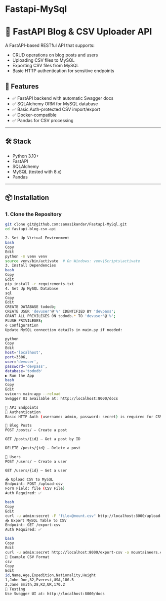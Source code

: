 # Fastapi-MySql
# 📘 FastAPI Blog & CSV Uploader API

A FastAPI-based RESTful API that supports:

- CRUD operations on blog posts and users
- Uploading CSV files to MySQL
- Exporting CSV files from MySQL
- Basic HTTP authentication for sensitive endpoints

## 🚀 Features

- ✅ FastAPI backend with automatic Swagger docs
- ✅ SQLAlchemy ORM for MySQL database
- ✅ Basic Auth-protected CSV import/export
- ✅ Docker-compatible
- ✅ Pandas for CSV processing

---

## 🛠️ Stack

- Python 3.10+
- FastAPI
- SQLAlchemy
- MySQL (tested with 8.x)
- Pandas

---

## 📦 Installation

### 1. Clone the Repository

```bash
git clone git@github.com:sanasikandar/Fastapi-MySql.git
cd fastapi-blog-csv-api

2. Set Up Virtual Environment
bash
Copy
Edit
python -m venv venv
source venv/bin/activate  # On Windows: venv\Scripts\activate
3. Install Dependencies
bash
Copy
Edit
pip install -r requirements.txt
4. Set Up MySQL Database
sql
Copy
Edit
CREATE DATABASE tododb;
CREATE USER 'devuser'@'%' IDENTIFIED BY 'devpass';
GRANT ALL PRIVILEGES ON tododb.* TO 'devuser'@'%';
FLUSH PRIVILEGES;
⚙️ Configuration
Update MySQL connection details in main.py if needed:

python
Copy
Edit
host='localhost',
port=3306,
user='devuser',
password='devpass',
database='tododb'
▶️ Run the App
bash
Copy
Edit
uvicorn main:app --reload
Swagger UI available at: http://localhost:8000/docs

📂 API Endpoints
🔐 Authentication
Basic HTTP Auth (username: admin, password: secret) is required for CSV operations.

📄 Blog Posts
POST /posts/ – Create a post

GET /posts/{id} – Get a post by ID

DELETE /posts/{id} – Delete a post

👤 Users
POST /users/ – Create a user

GET /users/{id} – Get a user

📤 Upload CSV to MySQL
Endpoint: POST /upload-csv
Form Field: file (CSV File)
Auth Required: ✅

bash
Copy
Edit
curl -u admin:secret -F "file=@mount.csv" http://localhost:8000/upload-csv
📥 Export MySQL Table to CSV
Endpoint: GET /export-csv
Auth Required: ✅

bash
Copy
Edit
curl -u admin:secret http://localhost:8000/export-csv -o mountaineers.csv
📁 Example CSV Format
csv
Copy
Edit
id,Name,Age,Expedition,Nationality,Height
1,John Doe,32,Everest,USA,180.5
2,Jane Smith,28,K2,UK,170.2
🧪 Testing
Use Swagger UI at: http://localhost:8000/docs